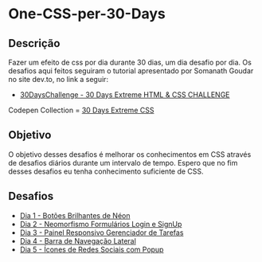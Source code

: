 # One-CSS-per-30-Days
## Descrição
 Fazer um efeito de css por dia durante 30 dias, um dia desafio por dia.
 Os desafios aqui feitos seguiram o tutorial apresentado por Somanath Goudar no site dev.to, no link a seguir:
 - [30DaysChallenge - 30 Days Extreme HTML & CSS CHALLENGE](https://dev.to/somanathgoudar/30dayschallenge-30-days-extreme-html-css-challenge-50k1)

 Codepen Collection = [30 Days Extreme CSS](https://codepen.io/collection/pgJYYd?sort_by=item_created_at)

## Objetivo
O objetivo desses desafios é melhorar os conhecimentos em CSS através de desafios diários durante um intervalo de tempo. Espero que no fim desses desafios eu tenha conhecimento suficiente de CSS.

## Desafios
* [Dia 1 - Botões Brilhantes de Néon](https://github.com/AlbusQuercus94/One-CSS-per-30-Days/tree/main/Desafios/Dia_01)
* [Dia 2 - Neomorfismo Formulários Login e SignUp](https://github.com/AlbusQuercus94/One-CSS-per-30-Days/tree/main/Desafios/Dia_02)
* [Dia 3 - Painel Responsivo Gerenciador de Tarefas](https://github.com/AlbusQuercus94/One-CSS-per-30-Days/tree/main/Desafios/Dia_03)
* [Dia 4 - Barra de Navegação Lateral](https://github.com/AlbusQuercus94/One-CSS-per-30-Days/tree/main/Desafios/Dia_04)
* [Dia 5 - Ícones de Redes Sociais com Popup](https://github.com/AlbusQuercus94/One-CSS-per-30-Days/tree/main/Desafios/Dia_05)